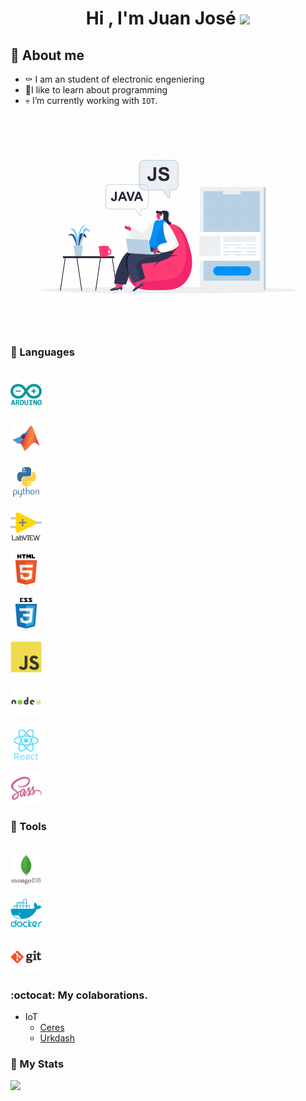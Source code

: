 <h1 align="center">Hi , I'm Juan José <img src="https://media.giphy.com/media/hvRJCLFzcasrR4ia7z/giphy.gif" width="35"></h1>



## :bat:  About me
- :coffin: I am an student of electronic engeniering
- :vampire:I like to learn about programming
- :skull: I’m currently working with `IOT`.


<br>


<p align="center">
  <img style="width:26rem; height:auto" src="https://raw.githubusercontent.com/Elanza-48/Elanza-48/41a4790484e268102dfdab2b7c59d440d3ffafab/resources/img/coders-prog.gif"/>
</p>




### :milky_way: Languages 
  <code> <img height="50" src="https://github.com/devicons/devicon/blob/master/icons/arduino/arduino-original-wordmark.svg"> </code>
  <code> <img height="50" src="https://github.com/devicons/devicon/blob/master/icons/matlab/matlab-original.svg"> </code>
  <code> <img height="50" src="https://github.com/devicons/devicon/blob/master/icons/python/python-original-wordmark.svg"> </code>
  <code> <img height="50" src="https://github.com/devicons/devicon/blob/master/icons/labview/labview-original-wordmark.svg"> </code>
  <code> <img height="50" src="https://github.com/devicons/devicon/blob/master/icons/html5/html5-original-wordmark.svg"> </code>
  <code> <img height="50" src="https://raw.githubusercontent.com/devicons/devicon/master/icons/css3/css3-original-wordmark.svg"> </code>
  <code> <img height="50" src="https://raw.githubusercontent.com/devicons/devicon/master/icons/javascript/javascript-original.svg"> </code>
  <code> <img height="50" src="https://raw.githubusercontent.com/devicons/devicon/master/icons/nodejs/nodejs-original-wordmark.svg"> </code>
  <code> <img height="50" src="https://raw.githubusercontent.com/devicons/devicon/master/icons/react/react-original-wordmark.svg"> </code>
  <code> <img height="50" src="https://raw.githubusercontent.com/devicons/devicon/master/icons/sass/sass-original.svg"> </code>



  
### :wrench: Tools
 <code> <img height="50" src="https://github.com/devicons/devicon/blob/master/icons/mongodb/mongodb-original-wordmark.svg"> </code>
 <code> <img height="50" src="https://github.com/devicons/devicon/blob/master/icons/docker/docker-plain-wordmark.svg"> </code>
 <code> <img height="50" src="https://github.com/devicons/devicon/blob/master/icons/git/git-original-wordmark.svg"> </code>



### :octocat: My colaborations.

- IoT
  - <a href="https://github.com/Sirius-py/ceres-iot" target="_blank">Ceres</a>
  - <a href="https://github.com/Urkdash" target="_blank">Urkdash</a>


### :foggy: My Stats
<p>
<a href="https://github.com/julcode">
  <img height="180em" src="https://github-readme-stats-eight-theta.vercel.app/api/top-langs/?username=JuanMz444&theme=radical&layout=compact&exclude_lang=java+r" />
</a>
</p>


<!---
JuanMz444/JuanMz444 is a ✨ special ✨ repository because its `README.md` (this file) appears on your GitHub profile.
You can click the Preview link to take a look at your changes.
--->
